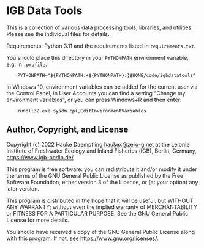 IGB Data Tools
==============

This is a collection of various data processing tools, libraries, and
utilities. Please see the individual files for details.

Requirements: Python 3.11 and the requirements listed in `requirements.txt`.

You should place this directory in your `PYTHONPATH` environment variable, e.g.
in `.profile`:

        PYTHONPATH="${PYTHONPATH:+${PYTHONPATH}:}$HOME/code/igbdatatools"

In Windows 10, environment variables can be added for the current user via the
Control Panel, in User Accounts you can find a setting "Change my environment
variables", or you can press Windows+R and then enter:

        rundll32.exe sysdm.cpl,EditEnvironmentVariables


Author, Copyright, and License
------------------------------

Copyright (c) 2022 Hauke Daempfling <haukex@zero-g.net>
at the Leibniz Institute of Freshwater Ecology and Inland Fisheries (IGB),
Berlin, Germany, <https://www.igb-berlin.de/>

This program is free software: you can redistribute it and/or modify
it under the terms of the GNU General Public License as published by
the Free Software Foundation, either version 3 of the License, or
(at your option) any later version.

This program is distributed in the hope that it will be useful,
but WITHOUT ANY WARRANTY; without even the implied warranty of
MERCHANTABILITY or FITNESS FOR A PARTICULAR PURPOSE. See the
GNU General Public License for more details.

You should have received a copy of the GNU General Public License
along with this program. If not, see <https://www.gnu.org/licenses/>.
